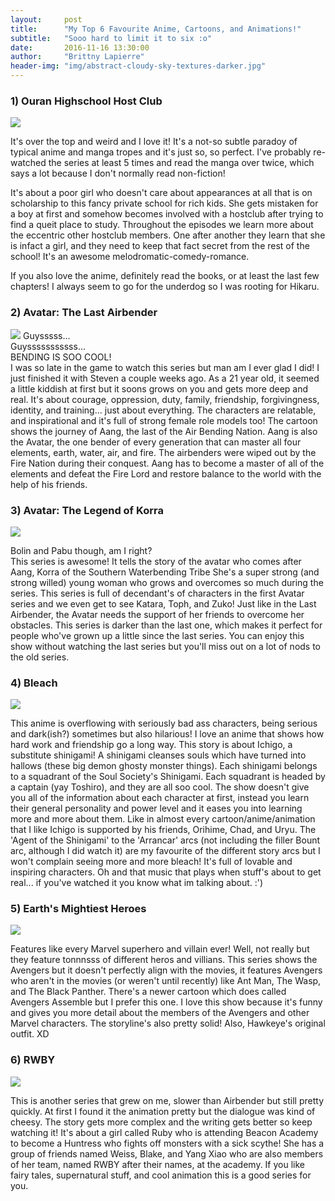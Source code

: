 ```yaml
---
layout:     post
title:      "My Top 6 Favourite Anime, Cartoons, and Animations!"
subtitle:   "Sooo hard to limit it to six :o"
date:       2016-11-16 13:30:00
author:     "Brittny Lapierre"
header-img: "img/abstract-cloudy-sky-textures-darker.jpg"
---
```

<h3>1) Ouran Highschool Host Club</h3>
<img src="/img/ouranhshc.png">
<p>It's over the top and weird and I love it! It's a not-so subtle paradoy of typical anime and manga tropes and it's just so, so perfect. I've probably re-watched the series at least 5 times and read the manga over twice, which says a lot because I don't normally read non-fiction!

It's about a poor girl who doesn't care about appearances at all that is on scholarship to this fancy private school for rich kids. She gets mistaken for a boy at first and somehow becomes involved with a hostclub after trying to find a queit place to study. Throughout the episodes we learn more about the eccentric other hostclub members. One after another they learn that she is infact a girl, and they need to keep that fact secret from the rest of the school! It's an awesome melodromatic-comedy-romance. 

If you also love the anime, definitely read the books, or at least the last few chapters! I always seem to go for the underdog so I was rooting for Hikaru.</p>

<h3>2) Avatar: The Last Airbender</h3><p>
<img src="/img/airbender.jpg">
Guysssss...<br>
Guysssssssssss...<br>
BENDING IS SOO COOL!<br>
I was so late in the game to watch this series but man am I ever glad I did! I just finished it with Steven a couple weeks ago. As a 21 year old, it seemed a little kiddish at first but it soons grows on you and gets more deep and real. It's about courage, oppression, duty, family, friendship, forgivingness, identity, and training... just about everything. The characters are relatable, and inspirational and it's full of strong female role models too! The cartoon shows the journey of Aang, the last of the Air Bending Nation. Aang is also the Avatar, the one bender of every generation that can master all four elements, earth, water, air, and fire. The airbenders were wiped out by the Fire Nation during their conquest. Aang has to become a master of all of the elements and defeat the Fire Lord and restore balance to the world with the help of his friends.</p>

<h3>3) Avatar: The Legend of Korra</h3>
<img src="/img/korra.jpg">
<p>Bolin and Pabu though, am I right?<br>
This series is awesome! It tells the story of the avatar who comes after Aang, Korra of the Southern Waterbending Tribe She's a super strong (and strong willed) young woman who grows and overcomes so much during the series. This series is full of decendant's of characters in the first Avatar series and we even get to see Katara, Toph, and Zuko! Just like in the Last Airbender, the Avatar needs the support of her friends to overcome her obstacles. This series is darker than the last one, which makes it perfect for people who've grown up a little since the last series. You can enjoy this show without watching the last series but you'll miss out on a lot of nods to the old series.</p>

<h3>4) Bleach</h3>
<img src="/img/bleachcharacters.jpg">
<p>This anime is overflowing with seriously bad ass characters, being serious and dark(ish?) sometimes but also hilarious! I love an anime that shows how hard work and friendship go a long way. This story is about Ichigo, a substitute shinigami! A shinigami cleanses souls which have turned into hallows (these big demon ghosty monster things). Each shinigami belongs to a squadrant of the Soul Society's Shinigami. Each squadrant is headed by a captain (yay Toshiro), and they are all soo cool. The show doesn't give you all of the information about each character at first, instead you learn their general personality and power level and it eases you into learning more and more about them. Like in almost every cartoon/anime/animation that I like Ichigo is supported by his friends, Orihime, Chad, and Uryu. The 'Agent of the Shinigami' to the 'Arrancar' arcs (not including the filler Bount arc, although I did watch it) are my favourite of the different story arcs but I won't complain seeing more and more bleach! It's full of lovable and inspiring characters. Oh and that music that plays when stuff's about to get real... if you've watched it you know what im talking about. :')</p>

<h3>5) Earth's Mightiest Heroes</h3>
<img src="/img/emh.jpg"> 
<p>Features like every Marvel superhero and villain ever! Well, not really but they feature tonnnsss of different heros and villians. This series shows the Avengers but it doesn't perfectly align with the movies, it features Avengers who aren't in the movies (or weren't until recently) like Ant Man, The Wasp, and The Black Panther. There's a newer cartoon which does called Avengers Assemble but I prefer this one. I love this show because it's funny and gives you more detail about the members of the Avengers and other Marvel characters. The storyline's also pretty solid! Also, Hawkeye's original outfit. XD</p>

<h3>6) RWBY</h3>
<img src="/img/rwby.png">
<p>This is another series that grew on me, slower than Airbender but still pretty quickly. At first I found it the animation pretty but the dialogue was kind of cheesy. The story gets more complex and the writing gets better so keep watching it! It's about a girl called Ruby who is attending Beacon Academy to become a Huntress who fights off monsters with a sick scythe! She has a group of friends named Weiss, Blake, and Yang Xiao who are also members of her team, named RWBY after their names, at the academy. If you like fairy tales, supernatural stuff, and cool animation this is a good series for you.</p>
<!--h3>7. Full Metal Alchemist</h3>
<h3>8. Grave of Fireflies</h3>
<h3>9. Spirited Away</h3>
<h3>10. My Neighbor Totoro</h3>
<h3>11. Black Butler</h3>
<h3>12. Code Geass</h3>
<h3>13. Deadman Wonderland</h3>
<h3>14. The Melancholy of Haruhi Suzumiya</h3>
<h3>15. Angel Beats</h3>
<h3>16. Akb0048</h3>
<h3>17. Howl's Moving Castle</h3>
<h3>19. Stiens;Gate</h3>
<h3>20. Fate/Stay Night</h3>
<h3>21. Blue Exorcist</h3>
<h3>22. Chi's Sweet Home</h3>
<h3>23. Cardcaptor Sakura</h3> 
<h3>24. School Rumble</h3>
<h3>25. Inu Yasha</h3>
<h3>26. K-on!</h3-->